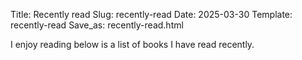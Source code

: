 Title: Recently read
Slug: recently-read
Date: 2025-03-30
Template: recently-read
Save_as: recently-read.html

I enjoy reading below is a list of books I have read recently.
